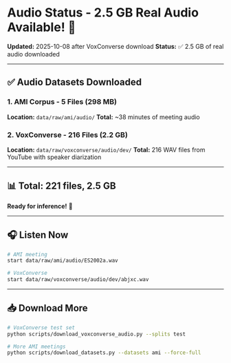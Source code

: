 # Audio Status - 2.5 GB Real Audio Available! 🎉

**Updated:** 2025-10-08 after VoxConverse download
**Status:** ✅ 2.5 GB of real audio downloaded

---

## ✅ Audio Datasets Downloaded

### 1. AMI Corpus - 5 Files (298 MB)
**Location:** `data/raw/ami/audio/`
**Total:** ~38 minutes of meeting audio

### 2. VoxConverse - 216 Files (2.2 GB)
**Location:** `data/raw/voxconverse/audio/dev/`
**Total:** 216 WAV files from YouTube with speaker diarization

---

## 📊 Total: 221 files, 2.5 GB

**Ready for inference!** 🚀

---

## 🎧 Listen Now

```bash
# AMI meeting
start data/raw/ami/audio/ES2002a.wav

# VoxConverse
start data/raw/voxconverse/audio/dev/abjxc.wav
```

---

## 📥 Download More

```bash
# VoxConverse test set
python scripts/download_voxconverse_audio.py --splits test

# More AMI meetings
python scripts/download_datasets.py --datasets ami --force-full
```
